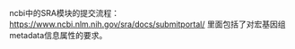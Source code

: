 ncbi中的SRA模块的提交流程：https://www.ncbi.nlm.nih.gov/sra/docs/submitportal/
    里面包括了对宏基因组metadata信息属性的要求。
